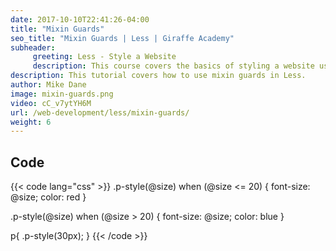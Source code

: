 ```yaml
---
date: 2017-10-10T22:41:26-04:00
title: "Mixin Guards"
seo_title: "Mixin Guards | Less | Giraffe Academy"
subheader:
     greeting: Less - Style a Website
     description: This course covers the basics of styling a website using Less. Work your way through the videos and we'll teach you everything you need to know to style a basic website!
description: This tutorial covers how to use mixin guards in Less.
author: Mike Dane
image: mixin-guards.png
video: cC_v7ytYH6M
url: /web-development/less/mixin-guards/
weight: 6
---
```


## Code

{{< code lang="css" >}}
.p-style(@size) when (@size <= 20) {
     font-size: @size;
     color: red
}

.p-style(@size) when (@size > 20) {
     font-size: @size;
     color: blue
}

p{
     .p-style(30px); 
}
{{< /code >}}